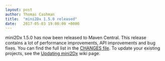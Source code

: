 ```yaml
---
layout: post
author: Thomas Cashman
title:  "mini2Dx 1.5.0 released"
date:   2017-05-03 19:00:00 +0000
---
```


mini2Dx 1.5.0 has now been released to Maven Central. This release contains a lot of performance improvements, API improvements and bug fixes. You can find the full list in the [CHANGES file](https://github.com/mini2Dx/mini2Dx/blob/master/CHANGES). To update your existing projects, see the [Updating mini2Dx](https://github.com/mini2Dx/mini2Dx/wiki/Updating-mini2Dx) wiki page.
<!--more-->